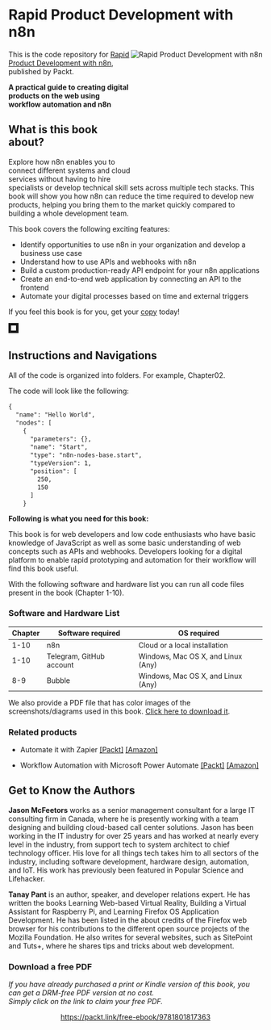 


# Rapid Product Development with n8n

<a href="https://www.packtpub.com/product/rapid-product-development-with-n8n/9781801817363?utm_source=github&utm_medium=repository&utm_campaign=9781801817363"><img src="https://static.packt-cdn.com/products/9781801817363/cover/smaller" alt="Rapid Product Development with n8n" height="256px" align="right"></a>

This is the code repository for [Rapid Product Development with n8n](https://www.packtpub.com/product/rapid-product-development-with-n8n/9781801817363?utm_source=github&utm_medium=repository&utm_campaign=9781801817363), published by Packt.

**A practical guide to creating digital products on the web using workflow automation and n8n**

## What is this book about?
Explore how n8n enables you to connect different systems and cloud services without having to hire specialists or develop technical skill sets across multiple tech stacks. This book will show you how n8n can reduce the time required to develop new products, helping you bring them to the market quickly compared to building a whole development team.

This book covers the following exciting features:
* Identify opportunities to use n8n in your organization and develop a business use case
* Understand how to use APIs and webhooks with n8n
* Build a custom production-ready API endpoint for your n8n applications
* Create an end-to-end web application by connecting an API to the frontend
* Automate your digital processes based on time and external triggers

If you feel this book is for you, get your [copy](https://www.amazon.com/dp/1801817367) today!

<a href="https://www.packtpub.com/?utm_source=github&utm_medium=banner&utm_campaign=GitHubBanner"><img src="https://raw.githubusercontent.com/PacktPublishing/GitHub/master/GitHub.png" 
alt="https://www.packtpub.com/" border="5" /></a>


## Instructions and Navigations
All of the code is organized into folders. For example, Chapter02.

The code will look like the following:
```
{
  "name": "Hello World",
  "nodes": [
    {
      "parameters": {},
      "name": "Start",
      "type": "n8n-nodes-base.start",
      "typeVersion": 1,
      "position": [
        250,
        150
      ]
    }
```

**Following is what you need for this book:**

This book is for web developers and low code enthusiasts who have basic knowledge of JavaScript as well as some basic understanding of web concepts such as APIs and webhooks. Developers looking for a digital platform to enable rapid prototyping and automation for their workflow will find this book useful.

With the following software and hardware list you can run all code files present in the book (Chapter 1-10).

### Software and Hardware List

| Chapter  | Software required                   | OS required                        |
| -------- | ------------------------------------| -----------------------------------|
| 1-10     | n8n                                 | Cloud or a local installation      |
| 1-10     | Telegram, GitHub account            | Windows, Mac OS X, and Linux (Any) |
| 8-9      | Bubble                              | Windows, Mac OS X, and Linux (Any) |



We also provide a PDF file that has color images of the screenshots/diagrams used in this book. [Click here to download it](https://static.packt-cdn.com/downloads/9781801817363_ColorImages.pdf).


### Related products <Other books you may enjoy>
* Automate it with Zapier [[Packt]](https://www.packtpub.com/product/automate-it-with-zapier/9781800208971?utm_source=github&utm_medium=repository&utm_campaign=9781800208971) [[Amazon]](https://www.amazon.com/dp/1800208979)

* Workflow Automation with Microsoft Power Automate [[Packt]](https://www.packtpub.com/product/workflow-automation-with-microsoft-power-automate/9781839213793?utm_source=github&utm_medium=repository&utm_campaign=9781839213793) [[Amazon]](https://www.amazon.com/dp/1839213795)

## Get to Know the Authors
**Jason McFeetors**
works as a senior management consultant for a large IT consulting firm in Canada, where he is presently working with a team designing and building cloud-based call center solutions. Jason has been working in the IT industry for over 25 years and has worked at nearly every level in the industry, from support tech to system architect to
chief technology officer. His love for all things tech takes him to all sectors of the industry, including software development, hardware design, automation, and IoT. His work has previously been featured in Popular Science and Lifehacker.

**Tanay Pant**
is an author, speaker, and developer relations expert. He has written the books Learning Web-based Virtual Reality, Building a Virtual Assistant for Raspberry Pi, and Learning Firefox OS Application Development. He has been listed in the about credits of the Firefox web browser for his contributions to the different open source projects of the Mozilla Foundation. He also writes for several websites, such as SitePoint and Tuts+, where he shares tips and tricks about web development.

 

### Download a free PDF

 <i>If you have already purchased a print or Kindle version of this book, you can get a DRM-free PDF version at no cost.<br>Simply click on the link to claim your free PDF.</i>
<p align="center"> <a href="https://packt.link/free-ebook/9781801817363">https://packt.link/free-ebook/9781801817363 </a> </p>